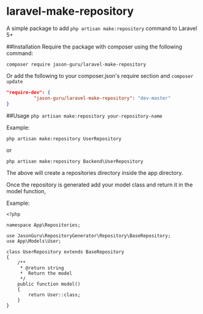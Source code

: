 # laravel-make-repository
A simple package to add `php artisan make:repository` command to Laravel 5+

##Installation
Require the package with composer using the following command:

`composer require jason-guru/laravel-make-repository`

Or add the following to your composer.json's require section and `composer update`

```json
"require-dev": {
          "jason-guru/laravel-make-repository": "dev-master"
}
```
##Usage
`php artisan make:repository your-repository-name`

Example:
```
php artisan make:repository UserRepository
```
or
```
php artisan make:repository Backend\UserRepository
```

The above will create a repositories directory inside the app directory.

Once the repository is generated add your model class and return it in the model function,

Example:

```
<?php

namespace App\Repositories;

use JasonGuru\RepositoryGenerator\Repository\BaseRepository;
use App\Models\User;

class UserRepository extends BaseRepository
{
    /**
     * @return string
     *  Return the model
     */
    public function model()
    {
        return User::class;
    }
}

```


